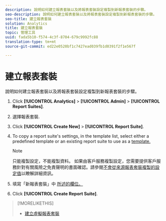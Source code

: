 ```yaml
---
description: 說明如何建立報表套裝以及將報表套裝設定複製到新報表套裝的步驟。
seo-description: 說明如何建立報表套裝以及將報表套裝設定複製到新報表套裝的步驟。
seo-title: 建立報表套裝
solution: Analytics
title: 建立報表套裝
topic: 管理工具
uuid: fada5b10-f574-4c3f-8704-679c9992fc88
translation-type: tm+mt
source-git-commit: ed22e0520bf1c7427ead039fb1d0391f2f1e567f

---
```



# 建立報表套裝

說明如何建立報表套裝以及將報表套裝設定複製到新報表套裝的步驟。

1. Click **[!UICONTROL Analytics]** &gt; **[!UICONTROL Admin]** &gt; **[!UICONTROL Report Suites]**.
1. 選擇報表套裝.
1. Click **[!UICONTROL Create New]** &gt; **[!UICONTROL Report Suite]**.
1. To copy a report suite's settings, in the template list, select either a predefined template or an existing report suite to use as a [template.](/help/admin/c-manage-report-suites/c-report-suite-templates/report-suite-templates.md)

   >[!NOTE]
   >
   >只能複製設定，不能複製資料。 如果由客戶服務複製設定，您需要提供客戶服務針對有關風險之免責聲明的書面確認。請參閱[不會從來源報表套裝複製的設定值](/help/admin/c-manage-report-suites/c-new-report-suite/settings-not-copied-from-rs.md)以瞭解詳細資訊。

1. 填寫「新報表套裝」中 [所述的欄位。](/help/admin/c-manage-report-suites/c-new-report-suite/new-report-suite.md)
1. Click **[!UICONTROL Create Report Suite]**.

>[!MORELIKETHIS]
>
>* [建立虛擬報表套裝](/help/components/vrs/c-workflow-vrs/vrs-create.md)

